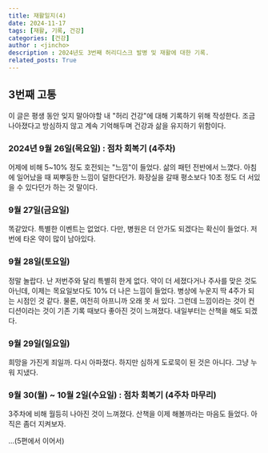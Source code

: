```yaml
---
title: 재활일지(4)
date: 2024-11-17
tags: [재활, 기록, 건강]
categories: [건강]
author : <jincho>
description : 2024년도 3번째 허리디스크 발병 및 재활에 대한 기록.
related_posts: True
---
```


## 3번째 고통

이 글은 평생 동안 잊지 말아야할 내 "허리 건강"에 대해 기록하기 위해 작성한다. 조금 나아졌다고 방심하지 않고 계속 기억해두며 건강과 삶을 유지하기 위함이다.

### 2024년 9월 26일(목요일)  : 점차 회복기 (4주차)

어제에 비해 5~10% 정도 호전되는 "느낌"이 들었다. 삶의 패턴 전반에서 느꼈다. 아침에 일어났을 때 찌뿌둥한 느낌이 덜한다던가. 화장실을 갈때 평소보다 10초 정도 더 서있을 수 있다던가 하는 것 말이다.

### 9월 27일(금요일)

똑같았다. 특별한 이벤트는 없었다. 다만, 병원은 더 안가도 되겠다는 확신이 들었다. 저번에 타온 약이 많이 남아있다.

### 9월 28일(토요일)

정말 놀랍다. 난 저번주와 달리 특별히 한게 없다. 약이 더 세졌다거나 주사를 맞은 것도 아닌데, 이제는 목요일보다도 10% 더 나은 느낌이 들었다. 병상에 누운지 딱 4주가 되는 시점인 것 같다.
물론, 여전히 아프니까 오래 못 서 있다. 그런데 느낌이라는 것이 컨디션이라는 것이 기존 기록 때보다 좋아진 것이 느껴졌다. 내일부터는 산책을 해도 되겠다.

### 9월 29일(일요일)

희망을 가진게 죄일까. 다시 아파졌다. 하지만 심하게 도로묵이 된 것은 아니다. 그냥 누워 지냈다.

### 9월 30(월) ~ 10월 2일(수요일) : 점차 회복기 (4주차 마무리)

3주차에 비해 월등히 나아진 것이 느껴졌다. 산책을 이제 해볼까라는 마음도 들었다. 아직은 좀더 지켜보자.

...(5편에서 이어서)
